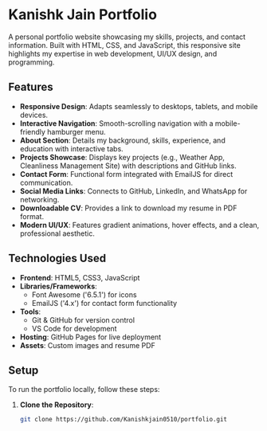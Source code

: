 # Kanishk Jain Portfolio

A personal portfolio website showcasing my skills, projects, and contact information. Built with HTML, CSS, and JavaScript, this responsive site highlights my expertise in web development, UI/UX design, and programming.


## Features
- **Responsive Design**: Adapts seamlessly to desktops, tablets, and mobile devices.
- **Interactive Navigation**: Smooth-scrolling navigation with a mobile-friendly hamburger menu.
- **About Section**: Details my background, skills, experience, and education with interactive tabs.
- **Projects Showcase**: Displays key projects (e.g., Weather App, Cleanliness Management Site) with descriptions and GitHub links.
- **Contact Form**: Functional form integrated with EmailJS for direct communication.
- **Social Media Links**: Connects to GitHub, LinkedIn, and WhatsApp for networking.
- **Downloadable CV**: Provides a link to download my resume in PDF format.
- **Modern UI/UX**: Features gradient animations, hover effects, and a clean, professional aesthetic.

## Technologies Used
- **Frontend**: HTML5, CSS3, JavaScript
- **Libraries/Frameworks**:
  - Font Awesome ('6.5.1') for icons
  - EmailJS ('4.x') for contact form functionality
- **Tools**:
  - Git & GitHub for version control
  - VS Code for development
- **Hosting**: GitHub Pages for live deployment
- **Assets**: Custom images and resume PDF

## Setup
To run the portfolio locally, follow these steps:

1. **Clone the Repository**:
   ```bash
   git clone https://github.com/Kanishkjain0510/portfolio.git